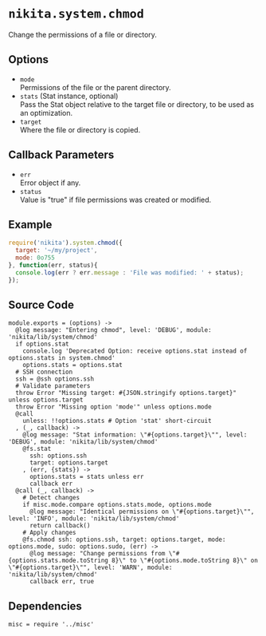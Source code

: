 
# `nikita.system.chmod`

Change the permissions of a file or directory.

## Options

* `mode`   
  Permissions of the file or the parent directory.   
* `stats` (Stat instance, optional)   
  Pass the Stat object relative to the target file or directory, to be
  used as an optimization.     
* `target`   
  Where the file or directory is copied.   

## Callback Parameters

* `err`   
  Error object if any.   
* `status`   
  Value is "true" if file permissions was created or modified.   

## Example

```js
require('nikita').system.chmod({
  target: '~/my/project',
  mode: 0o755
}, function(err, status){
  console.log(err ? err.message : 'File was modified: ' + status);
});
```

## Source Code

    module.exports = (options) ->
      @log message: "Entering chmod", level: 'DEBUG', module: 'nikita/lib/system/chmod'
      if options.stat
        console.log 'Deprecated Option: receive options.stat instead of options.stats in system.chmod'
        options.stats = options.stat
      # SSH connection
      ssh = @ssh options.ssh
      # Validate parameters
      throw Error "Missing target: #{JSON.stringify options.target}" unless options.target
      throw Error "Missing option 'mode'" unless options.mode
      @call
        unless: !!options.stats # Option 'stat' short-circuit
      , (_, callback) ->
        @log message: "Stat information: \"#{options.target}\"", level: 'DEBUG', module: 'nikita/lib/system/chmod'
        @fs.stat
          ssh: options.ssh
          target: options.target
        , (err, {stats}) ->
          options.stats = stats unless err
          callback err
      @call (_, callback) ->
        # Detect changes
        if misc.mode.compare options.stats.mode, options.mode
          @log message: "Identical permissions on \"#{options.target}\"", level: 'INFO', module: 'nikita/lib/system/chmod'
          return callback()
        # Apply changes
        @fs.chmod ssh: options.ssh, target: options.target, mode: options.mode, sudo: options.sudo, (err) ->
          @log message: "Change permissions from \"#{options.stats.mode.toString 8}\" to \"#{options.mode.toString 8}\" on \"#{options.target}\"", level: 'WARN', module: 'nikita/lib/system/chmod'
          callback err, true

## Dependencies

    misc = require '../misc'
